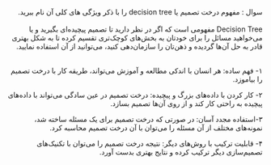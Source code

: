 ##

#####

<div dir="rtl">
 سوال :  مفهوم درخت تصمیم یا decision tree را با ذکر ویژگی های کلی آن نام ببرید.
  </div>
<br/>

<div dir="rtl">
Decision Tree مفهومی است که اگر در نظر دارید تا تصمیم پیچیده‌ای بگیرید و یا می‌خواهید مسائل را برای خودتان به بخش‌های کوچک‌تری تقسیم کرده تا به شکل بهتری قادر به حل آن‌ها گردیده و ذهن‌تان را سازمان‌دهی کنید، می‌توانید از آن استفاده نمایید.
  </div>

<br/>
<div dir="rtl">
  
۱- فهم ساده: هر انسان با اندکی مطالعه و آموزش می‌تواند، طریقه کار با درخت تصمیم را بیاموزد.

۲- کار کردن با داده‌های بزرگ و پیچیده: درخت تصمیم در عین سادگی می‌تواند با داده‌های پیچیده به راحتی کار کند و از روی آن‌ها تصمیم بسازد.

۳-استفاده مجدد آسان: در صورتی که درخت تصمیم برای یک مسئله ساخته شد، نمونه‌های مختلف از آن مسئله را می‌توان با آن درخت تصمیم محاسبه کرد.

۴- قابلیت ترکیب با روش‌های دیگر: نتیجه درخت تصمیم را می‌توان با تکنیک‌های تصمیم‌سازی دیگر ترکیب کرده و نتایج بهتری بدست آورد.
<br/>

